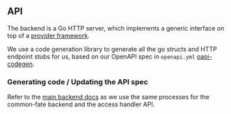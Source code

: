 ## API

The backend is a Go HTTP server, which implements a generic interface on top of a [provider framework](providers.md).

We use a code generation library to generate all the go structs and HTTP endpoint stubs for us, based on our OpenAPI spec in `openapi.yml` [oapi-codegen](https://github.com/deepmap/oapi-codegen).

### Generating code / Updating the API spec

Refer to the [main backend docs](../backend/backend.md) as we use the same processes for the common-fate backend and the access handler API.
